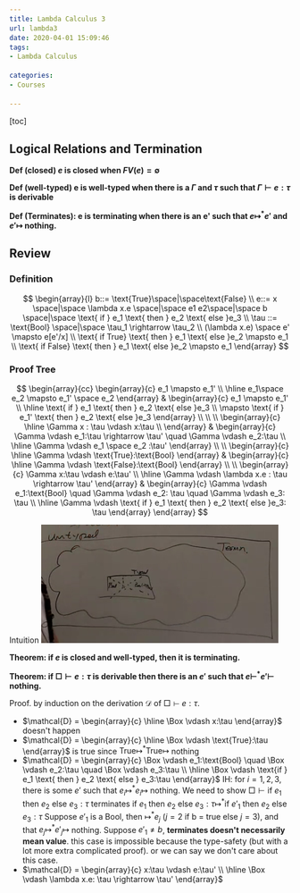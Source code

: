```yaml
---
title: Lambda Calculus 3
url: lambda3
date: 2020-04-01 15:09:46
tags: 
- Lambda Calculus

categories: 
- Courses

---
```




<!--more-->

[toc]



## Logical Relations and Termination

**Def (closed) $e$ is closed when $FV(e) = \emptyset$**

**Def (well-typed) e is well-typed when there is a $\Gamma$ and $\tau$ such that $\Gamma \vdash e:\tau$ is derivable**

**Def (Terminates): e is terminating when there is an e' such that $e\mapsto ^* e'$ and $e'\mapsto$ nothing.**


## Review

### Definition
$$
\begin{array}{l}
b::= \text{True}\space|\space\text{False} \\
e::= x  \space|\space \lambda x.e \space|\space e1 e2\space|\space b \space|\space \text{ if } e_1 \text{ then } e_2 \text{ else }e_3 \\
\tau ::= \text{Bool} \space|\space \tau_1 \rightarrow \tau_2 \\
(\lambda x.e) \space e' \mapsto e[e'/x] \\
\text{ if True} \text{ then } e_1 \text{ else }e_2 \mapsto e_1 \\
\text{ if False} \text{ then } e_1 \text{ else }e_2 \mapsto e_1
\end{array}
$$

### Proof Tree
$$
\begin{array}{cc}
  \begin{array}{c}
  e_1 \mapsto e_1' \\
  \hline
  e_1\space e_2 \mapsto e_1' \space e_2
  \end{array}
  &
  \begin{array}{c}
  e_1 \mapsto e_1' \\
  \hline
  \text{ if } e_1 \text{ then } e_2 \text{ else }e_3 \\
  \mapsto \text{ if } e_1' \text{ then } e_2 \text{ else }e_3
  \end{array} \\
  \\ \\
  \begin{array}{c}
  \hline
  \Gamma x : \tau \vdash x:\tau \\
  \end{array}
  &
  \begin{array}{c}
  \Gamma \vdash e_1:\tau \rightarrow \tau' \quad \Gamma \vdash e_2:\tau \\
  \hline
  \Gamma \vdash e_1 \space e_2 :\tau'
  \end{array} \\
  \\ 
  \begin{array}{c}
  \hline
  \Gamma \vdash \text{True}:\text{Bool}
  \end{array}
  &
  \begin{array}{c}
  \hline
  \Gamma \vdash \text{False}:\text{Bool}
  \end{array} \\
  \\
  \begin{array}{c}
  \Gamma x:\tau \vdash e:\tau' \\
  \hline
  \Gamma \vdash \lambda x.e : \tau \rightarrow \tau'
  \end{array}
  &
  \begin{array}{c}
  \Gamma \vdash e_1:\text{Bool} \quad \Gamma \vdash e_2: \tau \quad \Gamma \vdash e_3: \tau \\
  \hline
  \Gamma \vdash \text{ if } e_1 \text{ then } e_2 \text{ else }e_3: \tau
  \end{array}
\end{array}
$$

Intuition
![](img/04-01-15-13-48.png)

**Theorem: if $e$ is closed and well-typed, then it is terminating.**

**Theorem: if $\Box \vdash e: \tau$ is derivable then there is an $e'$ such that $e\vdash^* e' \vdash$ nothing.**

Proof. by induction on the derivation $\mathcal{D}$ of $\Box \vdash e: \tau$.
- $\mathcal{D} = \begin{array}{c} \hline \Box \vdash x:\tau \end{array}$ doesn't happen
- $\mathcal{D} = \begin{array}{c} \hline \Box \vdash \text{True}:\tau \end{array}$ is true since
  $\text{True} \mapsto^* \text{True} \mapsto$ nothing
- $\mathcal{D} = \begin{array}{c} \Box \vdash e_1:\text{Bool} \quad \Box \vdash e_2:\tau \quad \Box \vdash e_3:\tau \\ \hline \Box \vdash \text{if } e_1 \text{ then } e_2 \text{ else } e_3:\tau \end{array}$
  IH: for $i=1,2,3$, there is some $e'$ such that $e_i \mapsto^* e_i \mapsto$ nothing. We need to show $\Box \vdash \text{if } e_1 \text{ then } e_2 \text{ else } e_3:\tau$ terminates
  $\text{if } e_1 \text{ then } e_2 \text{ else } e_3:\tau \mapsto^* \text{if } e'_1 \text{ then } e_2 \text{ else } e_3:\tau$
  Suppose $e'_1$ is a Bool, then $\mapsto^*e_j$ ($j=2$ if b = true else $j=3$), and that $e_j \mapsto^* e'_j \mapsto$ nothing.
  Suppose $e'_1 \neq b$, **terminates doesn't necessarily mean value**. this case is impossible because the type-safety (but with a lot more extra complicated proof). or we can say we don't care about this case.
- $\mathcal{D} = \begin{array}{c} x:\tau \vdash e:\tau' \\ \hline \Box \vdash \lambda x.e: \tau \rightarrow \tau' \end{array}$